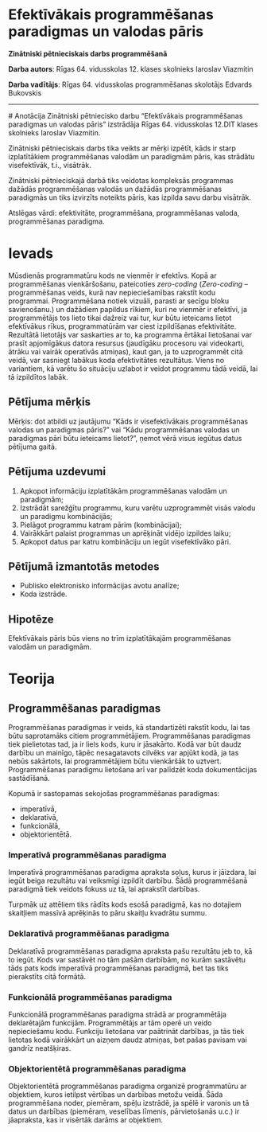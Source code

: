 Efektīvākais programmēšanas paradigmas un valodas pāris
===
**Zinātniski pētnieciskais darbs programmēšanā**

**Darba autors**: Rīgas 64. vidusskolas 12. klases skolnieks Iaroslav Viazmitin

**Darba vadītājs**: Rīgas 64. vidusskolas programmēšanas skolotājs Edvards Bukovskis
<hr>
# Anotācija
Zinātniski pētniecisko darbu “Efektīvākais programmēšanas paradigmas un valodas pāris” izstrādāja Rīgas 64. vidusskolas 12.DIT klases skolnieks Iaroslav Viazmitin.

Zinātniski pētnieciskais darbs tika veikts ar mērķi izpētīt, kāds ir starp izplatītākiem programmēšanas valodām un paradigmām pāris, kas strādātu visefektīvāk, t.i., visātrāk.

Zinātniski pētnieciskajā darbā tiks veidotas kompleksās programmas dažādās programmēšanas valodās un dažādās programmēšanas paradigmās un tiks izvirzīts noteikts pāris, kas izpilda savu darbu visātrāk.

Atslēgas vārdi: efektivitāte, programmēšana, programmēšanas valoda, programmēšanas paradigma.
# Ievads
Mūsdienās programmatūru kods ne vienmēr ir efektīvs. Kopā ar programmēšanas vienkāršošanu, pateicoties *zero-coding* (*Zero-coding* – programmēšanas veids, kurā nav nepieciešamības rakstīt kodu programmai. Programmēšana notiek vizuāli, parasti ar secīgu bloku savienošanu.) un dažādiem papildus rīkiem, kuri ne vienmēr ir efektīvi, ja programmētājs tos lieto tikai dažreiz vai tur, kur būtu ieteicams lietot efektīvākus rīkus, programmatūrām var ciest izpildīšanas efektivitāte. Rezultātā lietotājs var saskarties ar to, ka programma ērtākai lietošanai var prasīt apjomīgākus datora resursus (jaudīgāku procesoru vai videokarti, ātrāku vai vairāk operatīvās atmiņas), kaut gan, ja to uzprogrammēt citā veidā, var sasniegt labākus koda efektivitātes rezultātus. Viens no variantiem, kā varētu šo situāciju uzlabot ir veidot programmu tādā veidā, lai tā izpildītos labāk.
## Pētījuma mērķis
Mērķis: dot atbildi uz jautājumu “Kāds ir visefektīvākais programmēšanas valodas un paradigmas pāris?” vai “Kādu programmēšanas valodas un paradigmas pāri būtu ieteicams lietot?”, ņemot vērā visus iegūtus datus pētījuma gaitā.
## Pētījuma uzdevumi
1. Apkopot informāciju izplatītākām programmēšanas valodām un paradigmām;
2. Izstrādāt sarežģītu programmu, kuru varētu uzprogrammēt visās valodu un paradigmu kombinācijās;
3. Pielāgot programmu katram pārim (kombinācijai);
4. Vairākkārt palaist programmas un aprēķināt vidējo izpildes laiku;
5. Apkopot datus par katru kombināciju un iegūt visefektīvāko pāri.
## Pētījumā izmantotās metodes
* Publisko elektronisko informācijas avotu analīze;
* Koda izstrāde.
## Hipotēze
Efektīvākais pāris būs viens no trīm izplatītākajām programmēšanas valodām un paradigmām.
# Teorija
## Programmēšanas paradigmas
Programmēšanas paradigmas ir veids, kā standartizēti rakstīt kodu, lai tas būtu saprotamāks citiem programmētājiem. Programmēšanas paradigmas tiek pielietotas tad, ja ir liels kods, kuru ir jāsakārto. Kodā var būt daudz darbību un mainīgo, tāpēc nesagatavots cilvēks var apjūkt kodā, ja tas nebūs sakārtots, lai programmētājiem būtu vienkāršāk to uztvert. Programmēšanas paradigmu lietošana arī var palīdzēt koda dokumentācijas sastādīšanā.

Kopumā ir sastopamas sekojošas programmēšanas paradigmas:
* imperatīvā,
* deklaratīvā,
* funkcionālā,
* objektorientētā.
### Imperatīvā programmēšanas paradigma
Imperatīvā programmēšanas paradigma apraksta soļus, kurus ir jāizdara, lai iegūt beiga rezultātu vai veiksmīgi izpildīt darbību. Šādā programmēšanā paradigmā tiek veidots fokuss uz tā, lai aprakstīt darbības.

Turpmāk uz attēliem tiks rādīts kods esošā paradigmā, kas no dotajiem skaitļiem massīvā aprēķinās to pāru skaitļu kvadrātu summu.

### Deklaratīvā programmēšanas paradigma
Deklaratīvā programmēšanas paradigma apraksta pašu rezultātu jeb to, kā to iegūt. Kods var sastāvēt no tām pašām darbībām, no kurām sastāvētu tāds pats kods imperatīvā programmēšanas paradigmā, bet tas tiks pierakstīts citā formātā.
### Funkcionālā programmēšanas paradigma
Funkcionālā programmēšanas paradigma strādā ar programmētāja deklarētajām funkcijām. Programmētājs ar tām operē un veido nepieciešamu kodu. Funkciju lietošana var paātrināt darbības, ja tās tiek lietotas kodā vairākkārt un aizņem daudz atmiņas, bet pašas pavisam vai gandrīz neatšķiras.
### Objektorientētā programmēšanas paradigma
Objektorientētā programmēšanas paradigma organizē programmatūru ar objektiem, kuros ietilpst vērtības un darbības metožu veidā. Šāda programmēšana noder, piemēram, spēļu izstrādē, ja spēlē ir varonis un tā datus un darbības (piemēram, veselības līmenis, pārvietošanās u.c.) ir jāapraksta, kas ir visērtāk darāms ar objektiem.
